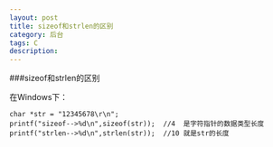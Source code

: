 ```yaml
---
layout: post
title: sizeof和strlen的区别
category: 后台
tags: C 
description: 
---
```



###sizeof和strlen的区别      

 在Windows下：
 ```
char *str = "12345678\r\n";
printf("sizeof-->%d\n",sizeof(str));  //4  是字符指针的数据类型长度 
printf("strlen-->%d\n",strlen(str));  //10 就是str的长度

```